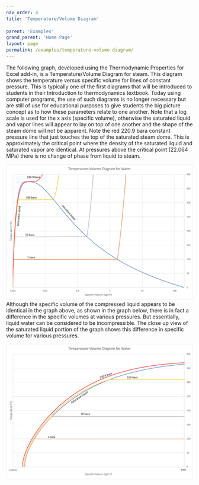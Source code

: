 ```yaml
---
nav_order: 4
title: 'Temperature/Volume Diagram'

parent: 'Examples'
grand_parent: 'Home Page'
layout: page
permalink: /examples/temperature-volume-diagram/
---
```


The following graph, developed using the Thermodynamic Properties for Excel add-in, is a Temperature/Volume Diagram for steam. This diagram shows the temperature versus specific volume for lines of constant pressure. This is typically one of the first diagrams that will be introduced to students in their Introduction to thermodynamics textbook. Today using computer programs, the use of such diagrams is no longer necessary but are still of use for educational purposes to give students the big picture concept as to how these parameters relate to one another. Note that a log scale is used for the x axis (specific volume), otherwise the saturated liquid and vapor lines will appear to lay on top of one another and the shape of the steam dome will not be apparent. Note the red 220.9 bara constant pressure line that just touches the top of the saturated steam dome. This is approximately the critical point where the density of the saturated liquid and saturated vapor are identical. At pressures above the critical point (22.064 MPa) there is no change of phase from liquid to steam.

![image](/assets/images/Temperature_Volume.png)
Although the specific volume of the compressed liquid appears to be identical in the graph above, as shown in the graph below, there is in fact a difference in the specific volumes at various pressures. But essentially, liquid water can be considered to be incompressible. The close up view of the saturated liquid portion of the graph shows this difference in specific volume for various pressures.

![image](/assets/images/Temperature_Volume_Closeup.png)